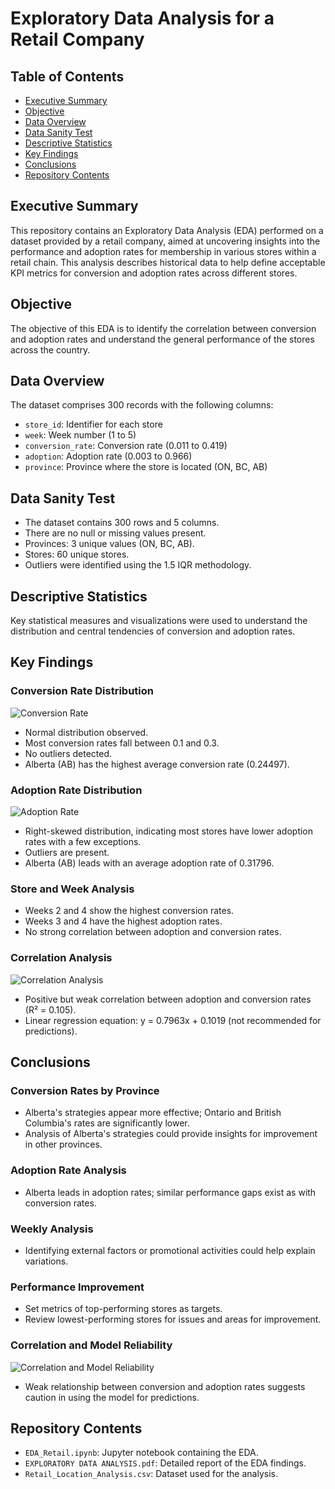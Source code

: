 # Exploratory Data Analysis for a Retail Company

## Table of Contents

- [Executive Summary](#executive-summary)
- [Objective](#objective)
- [Data Overview](#data-overview)
- [Data Sanity Test](#data-sanity-test)
- [Descriptive Statistics](#descriptive-statistics)
- [Key Findings](#key-findings)
- [Conclusions](#conclusions)
- [Repository Contents](#repository-contents)


## Executive Summary

This repository contains an Exploratory Data Analysis (EDA) performed on a dataset provided by a retail company, aimed at uncovering insights into the performance and adoption rates for membership in various stores within a retail chain. This analysis describes historical data to help define acceptable KPI metrics for conversion and adoption rates across different stores.

## Objective

The objective of this EDA is to identify the correlation between conversion and adoption rates and understand the general performance of the stores across the country.

## Data Overview

The dataset comprises 300 records with the following columns:
- `store_id`: Identifier for each store
- `week`: Week number (1 to 5)
- `conversion_rate`: Conversion rate (0.011 to 0.419)
- `adoption`: Adoption rate (0.003 to 0.966)
- `province`: Province where the store is located (ON, BC, AB)

## Data Sanity Test

- The dataset contains 300 rows and 5 columns.
- There are no null or missing values present.
- Provinces: 3 unique values (ON, BC, AB).
- Stores: 60 unique stores.
- Outliers were identified using the 1.5 IQR methodology.

## Descriptive Statistics

Key statistical measures and visualizations were used to understand the distribution and central tendencies of conversion and adoption rates.

## Key Findings

### Conversion Rate Distribution

![Conversion Rate](https://drive.google.com/uc?export=view&id=1euVV2qICNw1GAUmnMy4bvSiOjLXwIui6)  
- Normal distribution observed.
- Most conversion rates fall between 0.1 and 0.3.
- No outliers detected.
- Alberta (AB) has the highest average conversion rate (0.24497).

### Adoption Rate Distribution

![Adoption Rate ](https://drive.google.com/uc?export=view&id=1Oqa93Ka65zTba0zFzbjihe1_cV-s4-ye) 
- Right-skewed distribution, indicating most stores have lower adoption rates with a few exceptions.
- Outliers are present.
- Alberta (AB) leads with an average adoption rate of 0.31796.

### Store and Week Analysis
- Weeks 2 and 4 show the highest conversion rates.
- Weeks 3 and 4 have the highest adoption rates.
- No strong correlation between adoption and conversion rates.

### Correlation Analysis

![Correlation Analysis](https://drive.google.com/uc?export=view&id=1asxtsRu0b2P0iBLd1JqaBSQ8sBYISIYB) 
- Positive but weak correlation between adoption and conversion rates (R² = 0.105).
- Linear regression equation: y = 0.7963x + 0.1019 (not recommended for predictions).

## Conclusions

### Conversion Rates by Province
- Alberta's strategies appear more effective; Ontario and British Columbia's rates are significantly lower.
- Analysis of Alberta's strategies could provide insights for improvement in other provinces.

### Adoption Rate Analysis
- Alberta leads in adoption rates; similar performance gaps exist as with conversion rates.

### Weekly Analysis
- Identifying external factors or promotional activities could help explain variations.

### Performance Improvement
- Set metrics of top-performing stores as targets.
- Review lowest-performing stores for issues and areas for improvement.

### Correlation and Model Reliability

![Correlation and Model Reliability](https://drive.google.com/uc?export=view&id=1ZNMm4IRE0gE2jfbjEUCvPkerb6e4QIsN) 
- Weak relationship between conversion and adoption rates suggests caution in using the model for predictions.

## Repository Contents

- `EDA_Retail.ipynb`: Jupyter notebook containing the EDA.
- `EXPLORATORY DATA ANALYSIS.pdf`: Detailed report of the EDA findings.
- `Retail_Location_Analysis.csv`: Dataset used for the analysis.


